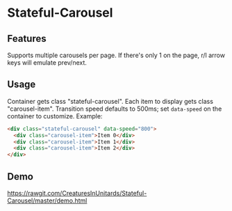 # Stateful-Carousel

## Features
Supports multiple carousels per page. If there's only 1 on the page, r/l arrow keys will emulate prev/next.

## Usage
Container gets class "stateful-carousel". Each item to display gets class "carousel-item". Transition speed defaults to 500ms; set ```data-speed``` on the container to customize. Example:

```html
<div class="stateful-carousel" data-speed="800">
  <div class="carousel-item">Item 0</div>
  <div class="carousel-item">Item 1</div>
  <div class="carousel-item">Item 2</div>
</div>
```

## Demo
https://rawgit.com/CreaturesInUnitards/Stateful-Carousel/master/demo.html
